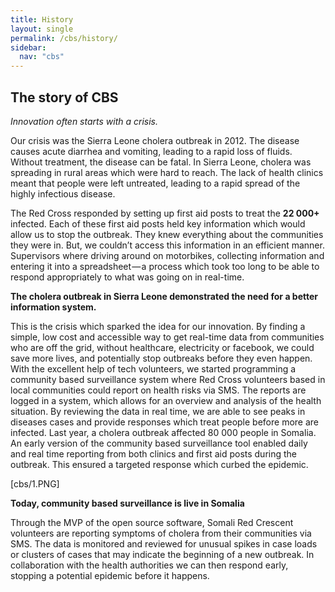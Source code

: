 ```yaml
---
title: History
layout: single
permalink: /cbs/history/
sidebar:
  nav: "cbs"
---
```


## The story of CBS

*Innovation often starts with a crisis.*

Our crisis was the Sierra Leone cholera outbreak in 2012. The disease causes acute diarrhea and vomiting, leading to a rapid loss of fluids. Without treatment, the disease can be fatal.
In Sierra Leone, cholera was spreading in rural areas which were hard to reach. The lack of health clinics meant that people were left untreated, leading to a rapid spread of the highly infectious disease.

The Red Cross responded by setting up first aid posts to treat the **22 000+** infected. Each of these first aid posts held key information which would allow us to stop the outbreak. They knew everything about the communities they were in. But, we couldn’t access this information in an efficient manner. Supervisors where driving around on motorbikes, collecting information and entering it into a spreadsheet — a process which took too long to be able to respond appropriately to what was going on in real-time.

**The cholera outbreak in Sierra Leone demonstrated the need for a better information system.**

This is the crisis which sparked the idea for our innovation. By finding a simple, low cost and accessible way to get real-time data from communities who are off the grid, without healthcare, electricity or facebook, we could save more lives, and potentially stop outbreaks before they even happen.
With the excellent help of tech volunteers, we started programming a community based surveillance system where Red Cross volunteers based in local communities could report on health risks via SMS. The reports are logged in a system, which allows for an overview and analysis of the health situation. By reviewing the data in real time, we are able to see peaks in diseases cases and provide responses which treat people before more are infected.
Last year, a cholera outbreak affected 80 000 people in Somalia. An early version of the community based surveillance tool enabled daily and real time reporting from both clinics and first aid posts during the outbreak. This ensured a targeted response which curbed the epidemic.

[cbs/1.PNG]

**Today, community based surveillance is live in Somalia**

Through the MVP of the open source software, Somali Red Crescent volunteers are reporting symptoms of cholera from their communities via SMS. The data is monitored and reviewed for unusual spikes in case loads or clusters of cases that may indicate the beginning of a new outbreak. In collaboration with the health authorities we can then respond early, stopping a potential epidemic before it happens.



